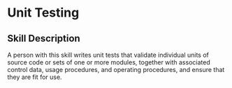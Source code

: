 # Unit Testing

## Skill Description
A person with this skill writes unit tests that validate individual units of source code or sets of one or more modules, together with associated control data, usage procedures, and operating procedures, and ensure that they are fit for use.
